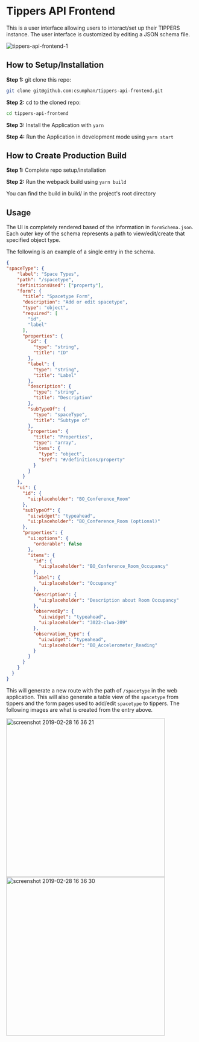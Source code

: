 # Tippers API Frontend
This is a user interface allowing users to interact/set up their TIPPERS instance. The user interface is customized by editing a JSON schema file.

![tippers-api-frontend-1](https://user-images.githubusercontent.com/19628690/53596154-fc233180-3b53-11e9-8197-43ab24b1e53c.gif)

## How to Setup/Installation
**Step 1:** git clone this repo:

```bash
git clone git@github.com:csumphan/tippers-api-frontend.git
```

**Step 2:** cd to the cloned repo:

```bash
cd tippers-api-frontend
```

**Step 3:** Install the Application with `yarn`


**Step 4:** Run the Application in development mode using `yarn start`

## How to Create Production Build

**Step 1:** Complete repo setup/installation


**Step 2:** Run the webpack build using `yarn build`

You can find the build in build/ in the project's root directory

## Usage
The UI is completely rendered based of the information in `formSchema.json`. Each outer key of the schema represents a path to view/edit/create that specified object type.

The following is an example of a single entry in the schema. 

```json
{
"spaceType": {
    "label": "Space Types",
    "path": "/spacetype",
    "definitionsUsed": ["property"],
    "form": {
      "title": "Spacetype Form",
      "description": "Add or edit spacetype",
      "type": "object",
      "required": [
        "id",
        "label"
      ],
      "properties": {
        "id": {
          "type": "string",
          "title": "ID"
        },
        "label": {
          "type": "string",
          "title": "Label"
        },
        "description": {
          "type": "string",
          "title": "Description"
        },
        "subTypeOf": {
          "type": "spaceType",
          "title": "Subtype of"
        },
        "properties": {
          "title": "Properties",
          "type": "array",
          "items": {
            "type": "object",
            "$ref": "#/definitions/property"
          }
        }
      }
    },
    "ui": {
      "id": {
        "ui:placeholder": "BO_Conference_Room"
      },
      "subTypeOf": {
        "ui:widget": "typeahead",
        "ui:placeholder": "BO_Conference_Room (optional)"
      },
      "properties": {
        "ui:options": {
          "orderable": false
        },
        "items": {
          "id": {
            "ui:placeholder": "BO_Conference_Room_Occupancy"
          },
          "label": {
            "ui:placeholder": "Occupancy"
          },
          "description": {
            "ui:placeholder": "Description about Room Occupancy"
          },
          "observedBy": {
            "ui:widget": "typeahead",
            "ui:placeholder": "3022-clwa-209"
          },
          "observation_type": {
            "ui:widget": "typeahead",
            "ui:placeholder": "BO_Accelerometer_Reading"
          }
        }
      }
    }
  }
}
```
This will generate a new route with the path of `/spacetype` in the web application. This will also generate a table view of the `spacetype` from tippers and the form pages used to add/edit `spacetype` to tippers. The following images are what is created from the entry above.

<img width="420" alt="screenshot 2019-02-28 16 36 21" src="https://user-images.githubusercontent.com/19628690/53608316-102c5a80-3b77-11e9-87be-977e8f28318a.png"> <img width="420" alt="screenshot 2019-02-28 16 36 30" src="https://user-images.githubusercontent.com/19628690/53608312-0d316a00-3b77-11e9-8c29-da691e0a7d74.png">
